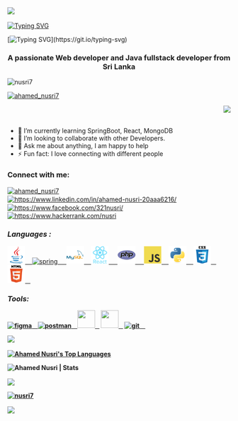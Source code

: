<img src="https://user-images.githubusercontent.com/91601996/186951180-cd4b955d-4757-44f4-a002-fb4ddfd0d235.gif">

[![Typing SVG](https://readme-typing-svg.herokuapp.com?font=Fira+Code&size=35&duration=3000&pause=1000&center=true&vCenter=true&multiline=true&width=1000&height=60&lines=Hi+%F0%9F%91%8B%2C+I+am+AHAMED+NUSRI)](https://git.io/typing-svg)

[![Typing SVG](https://readme-typing-svg.herokuapp.com?font=Fira+Code&size=24&duration=3500&pause=1000&center=true&vCenter=true&multiline=true&width=1000&height=60&lines=Undergraduate+Software+Engineer+at+The+Open+University+of+Sri+Lanka.)](https://git.io/typing-svg)


<h3 align="center">A passionate Web developer and Java fullstack developer from Sri Lanka</h3>

 <p align="left"> <img src="https://komarev.com/ghpvc/?username=nusri7&label=Profile%20views&color=0e75b6&style=flat" alt="nusri7" /> </p> 
<p align="left"> <a href="https://twitter.com/ahamed_nusri7" target="blank"><img src="https://img.shields.io/twitter/follow/ahamed_nusri7?logo=twitter&style=for-the-badge" alt="ahamed_nusri7" /></a> </p>
 <p><img align="right" height="200" src="https://user-images.githubusercontent.com/91601996/189019874-9fbabd4f-2f61-4956-bec0-895c70fe50b5.gif"/></p> <br> <br>
<ul>
<li>🌱  I’m currently learning SpringBoot, React, MongoDB </li>
<li>👯 I’m looking to collaborate with other Developers.</li>
<li>💬 Ask me about anything, I am happy to help</li>
<li>⚡ Fun fact: I love connecting with different people</li>
</ul>


<h3 align="left">Connect with me:</h3>
<p align="left">
<a href="https://twitter.com/ahamed_nusri7" target=”_blank”><img align="center" src="https://raw.githubusercontent.com/rahuldkjain/github-profile-readme-generator/master/src/images/icons/Social/twitter.svg" alt="ahamed_nusri7" height="30" width="40" /></a>
<a href="https://www.linkedin.com/in/ahamed-nusri-20aaa6216/" target="_blank"><img align="center" src="https://raw.githubusercontent.com/rahuldkjain/github-profile-readme-generator/master/src/images/icons/Social/linked-in-alt.svg" alt="https://www.linkedin.com/in/ahamed-nusri-20aaa6216/" height="30" width="40" /></a>
<a href="https://www.facebook.com/321nusri/" target="_blank"><img align="center" src="https://raw.githubusercontent.com/rahuldkjain/github-profile-readme-generator/master/src/images/icons/Social/facebook.svg" alt="https://www.facebook.com/321nusri/" height="30" width="40" /></a>
<a href="https://www.hackerrank.com/nusri" target="_blank"><img align="center" src="https://raw.githubusercontent.com/rahuldkjain/github-profile-readme-generator/master/src/images/icons/Social/hackerrank.svg" alt="https://www.hackerrank.com/nusri" height="30" width="40" /></a>
</p>



<h3 align="left"><b><i>Languages :</i></b></h3>

 <p align="left"><a href="https://www.java.com" target="_blank"> <img src="https://raw.githubusercontent.com/devicons/devicon/master/icons/java/java-original.svg" alt="java" width="40" height="40"/>&nbsp;&nbsp;&nbsp; </a>
<a href="https://spring.io/" target="_blank" rel="noreferrer"> <img src="https://www.vectorlogo.zone/logos/springio/springio-icon.svg" alt="spring" width="40" height="40"/> &nbsp;&nbsp;&nbsp; </a>  
<a href="https://www.mysql.com/" target="_blank"> <img src="https://raw.githubusercontent.com/devicons/devicon/master/icons/mysql/mysql-original-wordmark.svg" alt="mysql" width="40" height="40"/>&nbsp;&nbsp;&nbsp; </a>
<a href="https://reactjs.org/" target="_blank" rel="noreferrer"> <img src="https://raw.githubusercontent.com/devicons/devicon/master/icons/react/react-original-wordmark.svg" alt="react" width="40" height="40"/> &nbsp;&nbsp;&nbsp; </a>
<a href="https://www.php.net" target="_blank" rel="noreferrer"> <img src="https://raw.githubusercontent.com/devicons/devicon/master/icons/php/php-original.svg" alt="php" width="40" height="40"/> &nbsp;&nbsp;&nbsp; </a>
<a href="https://developer.mozilla.org/en-US/docs/Web/JavaScript" target="_blank" rel="noreferrer"> <img src="https://raw.githubusercontent.com/devicons/devicon/master/icons/javascript/javascript-original.svg" alt="javascript" width="40" height="40"/>&nbsp;&nbsp;&nbsp; </a> 
<a href="https://www.python.org" target="_blank"> <img src="https://raw.githubusercontent.com/devicons/devicon/master/icons/python/python-original.svg" alt="python" width="40" height="40"/>&nbsp;&nbsp;&nbsp; </a>
<a href="https://www.w3schools.com/css/" target="_blank"> <img src="https://raw.githubusercontent.com/devicons/devicon/master/icons/css3/css3-original-wordmark.svg" alt="css3" width="40" height="40"/>&nbsp;&nbsp;&nbsp; </a>
<a href="https://www.w3.org/html/" target="_blank"> <img src="https://raw.githubusercontent.com/devicons/devicon/master/icons/html5/html5-original-wordmark.svg" alt="html5" width="40" height="40"/>&nbsp;&nbsp;&nbsp; </a>


<h3 align="left"><b><i>Tools: </i></h3>

<a href="https://www.figma.com/" target="_blank"> <img src="https://www.vectorlogo.zone/logos/figma/figma-icon.svg" alt="figma" width="40" height="40"/>&nbsp;&nbsp;&nbsp; </a>
<a href="https://postman.com" target="_blank" rel="noreferrer"> <img src="https://www.vectorlogo.zone/logos/getpostman/getpostman-icon.svg" alt="postman" width="40" height="40"/>&nbsp;&nbsp;&nbsp;  </a>
<a href="https://www.jetbrains.com/idea/" target="_blank"> <img src="https://img.icons8.com/color/48/000000/intellij-idea.png" width="40" height="40"/>&nbsp;&nbsp;&nbsp;</a>
<a href="https://gluonhq.com/products/scene-builder/" target="_blank"> <img src="https://i2.wp.com/gluonhq.com/wp-content/uploads/2015/02/SceneBuilderLogo.png?fit=781%2C781&ssl=1" width="40" height="40"/>&nbsp;&nbsp;&nbsp;</a> 
 <a href="https://git-scm.com/" target="_blank" rel="noreferrer"> <img src="https://www.vectorlogo.zone/logos/git-scm/git-scm-icon.svg" alt="git" width="40" height="40"/> &nbsp;&nbsp;&nbsp; </a>
<!--trap-->
<a href="https://www.youtube.com/watch?v=dQw4w9WgXcQ"><img src="https://user-images.githubusercontent.com/73097560/115834477-dbab4500-a447-11eb-908a-139a6edaec5c.gif"></a>

<p><a href="https://github.com/Nusri7/github-readme-stats"><img alt="Ahamed Nusri's Top Languages" src="https://github-readme-stats.vercel.app/api/top-langs/?username=nusri7&langs_count=8&layout=compact&theme=gotham&hide_border=true&bg_color=1F222E&title_color=F85D7F&icon_color=F8D866&hide=Jupyter%20Notebook" height="192px"/></a></p>

<img src="https://github-readme-stats.vercel.app/api?username=Nusri7&show_icons=true&theme=darcula" alt="Ahamed Nusri | Stats" />

<p><img align="center" src="https://github-readme-streak-stats.herokuapp.com?user=Nusri7&theme=prussian" /></p>

<p align="left"> <a href="https://github.com/ryo-ma/github-profile-trophy"><img src="https://github-profile-trophy.vercel.app/?username=nusri7" alt="nusri7" /></a> </p>
 
 <p><img align="center" src="https://user-images.githubusercontent.com/91601996/189034937-63e68f96-5f71-49e2-be98-0aab1e15af41.gif"></p>

<!--
**Nusri7/Nusri7** is a ✨ _special_ ✨ repository because its `README.md` (this file) appears on your GitHub profile.

Here are some ideas to get you started:

- 🔭 I’m currently working on ...
- 🌱 I’m currently learning ...
- 👯 I’m looking to collaborate with other Developers.
- 🤔 I’m looking for help with ...
- 💬 Ask me about ...
- 📫 How to reach me: ...
- 😄 Pronouns: ...
- ⚡ Fun fact: ..
-->
